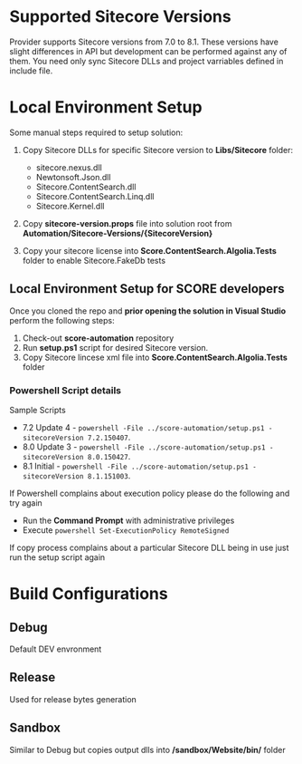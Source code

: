 # Supported Sitecore Versions

Provider supports Sitecore versions from 7.0 to 8.1. These versions have slight differences in API but development can be performed against any of them. 
You need only sync Sitecore DLLs and project varriables defined in include file.  

# Local Environment Setup

Some manual steps required to setup solution:

1. Copy Sitecore DLLs for specific Sitecore version to **Libs/Sitecore** folder:
    * sitecore.nexus.dll
    * Newtonsoft.Json.dll
    * Sitecore.ContentSearch.dll
    * Sitecore.ContentSearch.Linq.dll
    * Sitecore.Kernel.dll

2. Copy **sitecore-version.props** file into solution root from **Automation/Sitecore-Versions/{SitecoreVersion}** 
3. Copy your sitecore license into **Score.ContentSearch.Algolia.Tests** folder to enable Sitecore.FakeDb tests

## Local Environment Setup for SCORE developers

Once you cloned the repo and **prior opening the solution in Visual Studio** perform the following steps:

1. Check-out **score-automation** repository
2. Run **setup.ps1** script for desired Sitecore version. 
3. Copy Sitecore lincese xml file into **Score.ContentSearch.Algolia.Tests** folder

### Powershell Script details

Sample Scripts

* 7.2 Update 4 -  `powershell -File ../score-automation/setup.ps1 -sitecoreVersion 7.2.150407`.
* 8.0 Update 3 -  `powershell -File ../score-automation/setup.ps1 -sitecoreVersion 8.0.150427`.
* 8.1 Initial  -  `powershell -File ../score-automation/setup.ps1 -sitecoreVersion 8.1.151003`. 

If Powershell complains about execution policy please do the following and try again

* Run the **Command Prompt** with administrative privileges
* Execute `powershell Set-ExecutionPolicy RemoteSigned`

If copy process complains about a particular Sitecore DLL being in use just run the setup script again

# Build Configurations

## Debug

Default DEV envronment

## Release

Used for release bytes generation

## Sandbox

Similar to Debug but copies output dlls into **/sandbox/Website/bin/** folder

